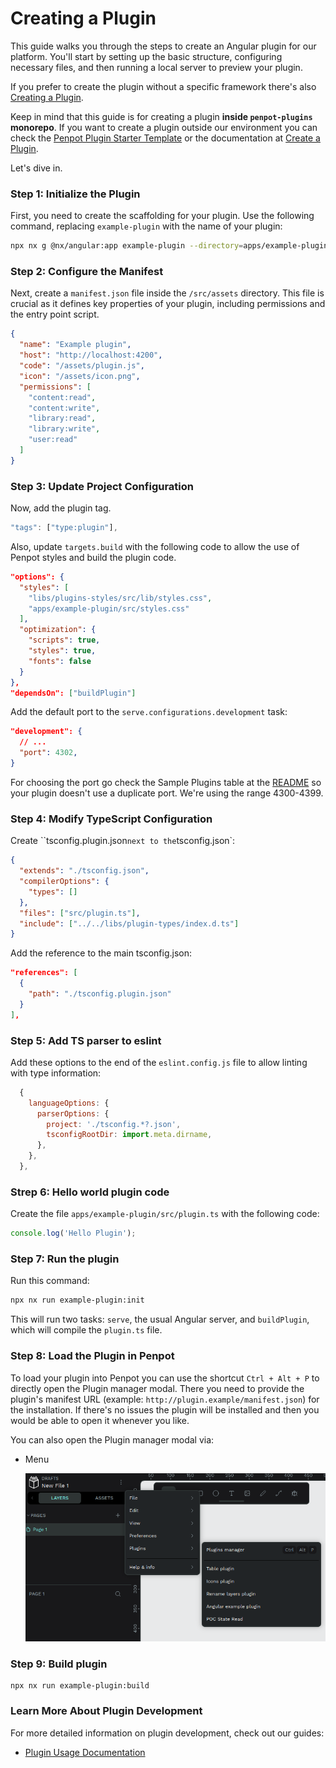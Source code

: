 # Creating a Plugin

This guide walks you through the steps to create an Angular plugin for our platform. You'll start by setting up the basic structure, configuring necessary files, and then running a local server to preview your plugin.

If you prefer to create the plugin without a specific framework there's also [Creating a Plugin](./create-plugin.md).

Keep in mind that this guide is for creating a plugin **inside `penpot-plugins` monorepo**. If you want to create a plugin outside our environment you can check the [Penpot Plugin Starter Template](https://github.com/penpot/penpot-plugin-starter-template) or the documentation at [Create a Plugin](https://help.penpot.app/technical-guide/plugins/create-a-plugin/).

Let's dive in.

### Step 1: Initialize the Plugin

First, you need to create the scaffolding for your plugin. Use the following command, replacing `example-plugin` with the name of your plugin:

```sh
npx nx g @nx/angular:app example-plugin --directory=apps/example-plugin --bundler=esbuild
```

### Step 2: Configure the Manifest

Next, create a `manifest.json` file inside the `/src/assets` directory. This file is crucial as it defines key properties of your plugin, including permissions and the entry point script.

```json
{
  "name": "Example plugin",
  "host": "http://localhost:4200",
  "code": "/assets/plugin.js",
  "icon": "/assets/icon.png",
  "permissions": [
    "content:read",
    "content:write",
    "library:read",
    "library:write",
    "user:read"
  ]
}
```

### Step 3: Update Project Configuration

Now, add the plugin tag.

```typescript
"tags": ["type:plugin"],
```

Also, update `targets.build` with the following code to allow the use of Penpot styles and build the plugin code.

```json
"options": {
  "styles": [
    "libs/plugins-styles/src/lib/styles.css",
    "apps/example-plugin/src/styles.css"
  ],
  "optimization": {
    "scripts": true,
    "styles": true,
    "fonts": false
  }
},
"dependsOn": ["buildPlugin"]
```

Add the default port to the `serve.configurations.development` task:

```json
"development": {
  // ...
  "port": 4302,
}
```

For choosing the port go check the Sample Plugins table at the [README](../README.md) so your plugin doesn't use a duplicate port. We're using the range 4300-4399.

### Step 4: Modify TypeScript Configuration

Create ``tsconfig.plugin.json` next to the `tsconfig.json`:

```json
{
  "extends": "./tsconfig.json",
  "compilerOptions": {
    "types": []
  },
  "files": ["src/plugin.ts"],
  "include": ["../../libs/plugin-types/index.d.ts"]
}
```

Add the reference to the main tsconfig.json:

```json
"references": [
  {
    "path": "./tsconfig.plugin.json"
  }
],
```

### Step 5: Add TS parser to eslint

Add these options to the end of the `eslint.config.js` file to allow linting with type information:

```js
  {
    languageOptions: {
      parserOptions: {
        project: './tsconfig.*?.json',
        tsconfigRootDir: import.meta.dirname,
      },
    },
  },
```

### Strep 6: Hello world plugin code

Create the file `apps/example-plugin/src/plugin.ts` with the following code:

```ts
console.log('Hello Plugin');
```

### Step 7: Run the plugin

Run this command:

```sh
npx nx run example-plugin:init
```

This will run two tasks: `serve`, the usual Angular server, and `buildPlugin`, which will compile the `plugin.ts` file.

### Step 8: Load the Plugin in Penpot

To load your plugin into Penpot you can use the shortcut `Ctrl + Alt + P` to directly open the Plugin manager modal. There you need to provide the plugin's manifest URL (example: `http://plugin.example/manifest.json`) for the installation. If there's no issues the plugin will be installed and then you would be able to open it whenever you like.

You can also open the Plugin manager modal via:

- Menu

  ![Penpot's menu image](./images/plugin-menu.png)

### Step 9: Build plugin

```
npx nx run example-plugin:build
```

### Learn More About Plugin Development

For more detailed information on plugin development, check out our guides:

- [Plugin Usage Documentation](,/plugin-usage.md)
